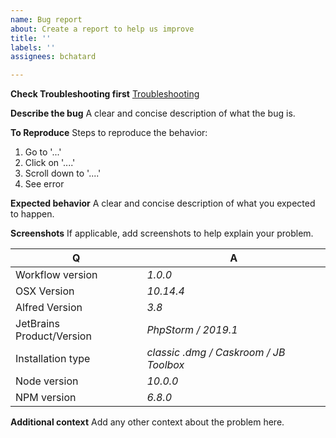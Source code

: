 ```yaml
---
name: Bug report
about: Create a report to help us improve
title: ''
labels: ''
assignees: bchatard

---
```


**Check Troubleshooting first**
[Troubleshooting](/doc/troubleshooting.md)

**Describe the bug**
A clear and concise description of what the bug is.

**To Reproduce**
Steps to reproduce the behavior:
1. Go to '...'
2. Click on '....'
3. Scroll down to '....'
4. See error

**Expected behavior**
A clear and concise description of what you expected to happen.

**Screenshots**
If applicable, add screenshots to help explain your problem.

Q | A
--- | ---
Workflow version | _1.0.0_
OSX Version | _10.14.4_
Alfred Version | _3.8_
JetBrains Product/Version | _PhpStorm / 2019.1_
Installation type | _classic .dmg / Caskroom / JB Toolbox_
Node version | _10.0.0_
NPM version | _6.8.0_

**Additional context**
Add any other context about the problem here.

